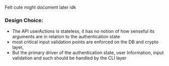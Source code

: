 Felt cute might document later idk

### Design Choice:

- The API userActions is stateless, it has no notion of how senseful its arguments are in relation to the authentication state
- most critical input validation points are enforced on the DB and crypto layer,
-  But the primary driver of the authentication state, user Information, input validation and such should be handled by the CLI layer